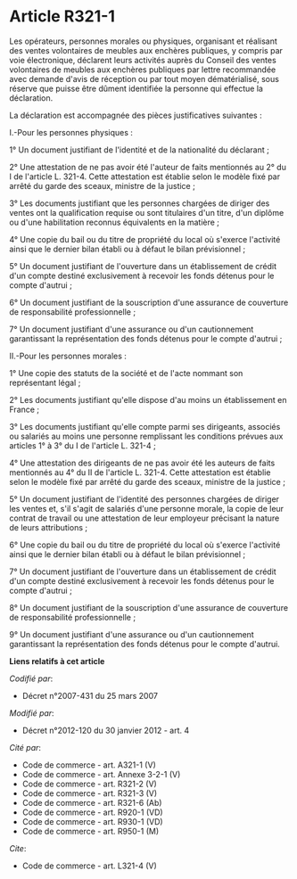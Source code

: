 # Article R321-1

Les opérateurs, personnes morales ou physiques, organisant et réalisant des ventes volontaires de meubles aux enchères
publiques, y compris par voie électronique, déclarent leurs activités auprès du Conseil des ventes volontaires de meubles aux
enchères publiques par lettre recommandée avec demande d'avis de réception ou par tout moyen dématérialisé, sous réserve que
puisse être dûment identifiée la personne qui effectue la déclaration. 

La déclaration est accompagnée des pièces justificatives suivantes : 

I.-Pour les personnes physiques : 

1° Un document justifiant de l'identité et de la nationalité du déclarant ; 

2° Une attestation de ne pas avoir été l'auteur de faits mentionnés au 2° du I de l'article L. 321-4. Cette attestation est
établie selon le modèle fixé par arrêté du garde des sceaux, ministre de la justice ; 

3° Les documents justifiant que les personnes chargées de diriger des ventes ont la qualification requise ou sont titulaires
d'un titre, d'un diplôme ou d'une habilitation reconnus équivalents en la matière ; 

4° Une copie du bail ou du titre de propriété du local où s'exerce l'activité ainsi que le dernier bilan établi ou à défaut
le bilan prévisionnel ; 

5° Un document justifiant de l'ouverture dans un établissement de crédit d'un compte destiné exclusivement à recevoir les
fonds détenus pour le compte d'autrui ; 

6° Un document justifiant de la souscription d'une assurance de couverture de responsabilité professionnelle ; 

7° Un document justifiant d'une assurance ou d'un cautionnement garantissant la représentation des fonds détenus pour le
compte d'autrui ; 

II.-Pour les personnes morales : 

1° Une copie des statuts de la société et de l'acte nommant son représentant légal ; 

2° Les documents justifiant qu'elle dispose d'au moins un établissement en France ; 

3° Les documents justifiant qu'elle compte parmi ses dirigeants, associés ou salariés au moins une personne remplissant les
conditions prévues aux articles 1° à 3° du I de l'article L. 321-4 ; 

4° Une attestation des dirigeants de ne pas avoir été les auteurs de faits mentionnés au 4° du II de l'article L. 321-4.
Cette attestation est établie selon le modèle fixé par arrêté du garde des sceaux, ministre de la justice ; 

5° Un document justifiant de l'identité des personnes chargées de diriger les ventes et, s'il s'agit de salariés d'une
personne morale, la copie de leur contrat de travail ou une attestation de leur employeur précisant la nature de leurs
attributions ; 

6° Une copie du bail ou du titre de propriété du local où s'exerce l'activité ainsi que le dernier bilan établi ou à défaut
le bilan prévisionnel ; 

7° Un document justifiant de l'ouverture dans un établissement de crédit d'un compte destiné exclusivement à recevoir les
fonds détenus pour le compte d'autrui ; 

8° Un document justifiant de la souscription d'une assurance de couverture de responsabilité professionnelle ; 

9° Un document justifiant d'une assurance ou d'un cautionnement garantissant la représentation des fonds détenus pour le
compte d'autrui.

**Liens relatifs à cet article**

_Codifié par_:

  - Décret n°2007-431 du 25 mars 2007

_Modifié par_:

  - Décret n°2012-120 du 30 janvier 2012 - art. 4

_Cité par_:

  - Code de commerce - art. A321-1 (V)
  - Code de commerce - art. Annexe 3-2-1 (V)
  - Code de commerce - art. R321-2 (V)
  - Code de commerce - art. R321-3 (V)
  - Code de commerce - art. R321-6 (Ab)
  - Code de commerce - art. R920-1 (VD)
  - Code de commerce - art. R930-1 (VD)
  - Code de commerce - art. R950-1 (M)

_Cite_:

  - Code de commerce - art. L321-4 (V)
